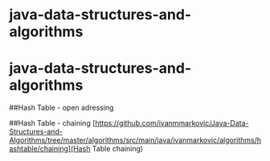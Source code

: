 # java-data-structures-and-algorithms


# java-data-structures-and-algorithms

##Hash Table - open adressing


##Hash Table - chaining
[https://github.com/ivanmmarkovic/Java-Data-Structures-and-Algorithms/tree/master/algorithms/src/main/java/ivanmarkovic/algorithms/hashtable/chaining](Hash Table chaining)
